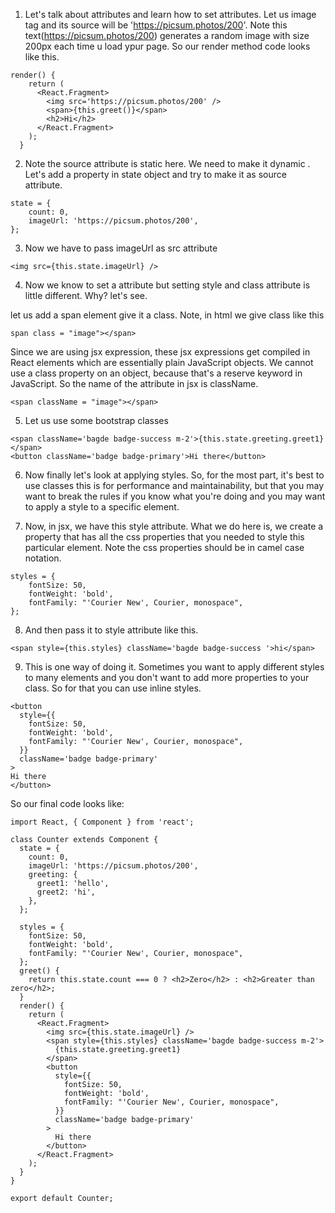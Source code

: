 1. Let's talk about attributes and learn how to set attributes. Let us image tag and its source will be 'https://picsum.photos/200'. Note this text(https://picsum.photos/200) generates a random image with size 200px each time u load ypur page. So our render method code looks like this.

```
render() {
    return (
      <React.Fragment>
        <img src='https://picsum.photos/200' />
        <span>{this.greet()}</span>
        <h2>Hi</h2>
      </React.Fragment>
    );
  }
```

2. Note the source attribute is static here. We need to make it dynamic . Let's add a property in state object and try to make it as source attribute.

```
state = {
    count: 0,
    imageUrl: 'https://picsum.photos/200',
};
```

3. Now we have to pass imageUrl as src attribute

```
<img src={this.state.imageUrl} />
```

4. Now we know to set a attribute but setting style and class attribute is little different. Why? let's see.

let us add a span element give it a class. Note, in html we give class like this

```
span class = "image"></span>
```

Since we are using jsx expression, these jsx expressions get compiled in React elements which are essentially plain JavaScript objects. We cannot use a class property on an object, because that's a reserve keyword in JavaScript. So the name of the attribute in jsx is className.

```
<span className = "image"></span>
```

5. Let us use some bootstrap classes

```
<span className='bagde badge-success m-2'>{this.state.greeting.greet1}</span>
<button className='badge badge-primary'>Hi there</button>
```

6. Now finally let's look at applying styles. So, for the most part, it's best to use classes this is for performance and maintainability, but
   that you may want to break the rules if you know what you're doing and you may want to apply a style to a specific element.

7. Now, in jsx, we have this style attribute. What we do here is, we create a property that has all the css properties that you needed to style this particular element. Note the css properties should be in camel case notation.

```
styles = {
    fontSize: 50,
    fontWeight: 'bold',
    fontFamily: "'Courier New', Courier, monospace",
};
```

8. And then pass it to style attribute like this.

```
<span style={this.styles} className='bagde badge-success '>hi</span>
```

9. This is one way of doing it. Sometimes you want to apply different styles to many elements and you don't want to add more properties to your class. So for that you can use inline styles.

```
<button
  style={{
    fontSize: 50,
    fontWeight: 'bold',
    fontFamily: "'Courier New', Courier, monospace",
  }}
  className='badge badge-primary'
>
Hi there
</button>
```

So our final code looks like:

```
import React, { Component } from 'react';

class Counter extends Component {
  state = {
    count: 0,
    imageUrl: 'https://picsum.photos/200',
    greeting: {
      greet1: 'hello',
      greet2: 'hi',
    },
  };

  styles = {
    fontSize: 50,
    fontWeight: 'bold',
    fontFamily: "'Courier New', Courier, monospace",
  };
  greet() {
    return this.state.count === 0 ? <h2>Zero</h2> : <h2>Greater than zero</h2>;
  }
  render() {
    return (
      <React.Fragment>
        <img src={this.state.imageUrl} />
        <span style={this.styles} className='bagde badge-success m-2'>
          {this.state.greeting.greet1}
        </span>
        <button
          style={{
            fontSize: 50,
            fontWeight: 'bold',
            fontFamily: "'Courier New', Courier, monospace",
          }}
          className='badge badge-primary'
        >
          Hi there
        </button>
      </React.Fragment>
    );
  }
}

export default Counter;

```
